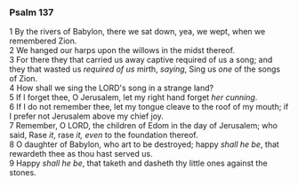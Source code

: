### Psalm 137

1 By the rivers of Babylon, there we sat down, yea, we wept, when we remembered Zion.  
2 We hanged our harps upon the willows in the midst thereof.  
3 For there they that carried us away captive required of us a song; and they that wasted us *required of us* mirth, *saying*, Sing us *one* of the songs of Zion.  
4 How shall we sing the LORD's song in a strange land?  
5 If I forget thee, O Jerusalem, let my right hand forget *her cunning*.  
6 If I do not remember thee, let my tongue cleave to the roof of my mouth; if I prefer not Jerusalem above my chief joy.  
7 Remember, O LORD, the children of Edom in the day of Jerusalem; who said, Rase *it*, rase *it, even* to the foundation thereof.  
8 O daughter of Babylon, who art to be destroyed; happy *shall he be*, that rewardeth thee as thou hast served us.  
9 Happy *shall he be*, that taketh and dasheth thy little ones against the stones.  
